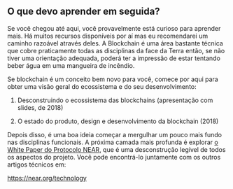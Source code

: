 ## O que devo aprender em seguida?

Se você chegou até aqui, você provavelmente está curioso para aprender mais. Há muitos recursos disponíveis por aí mas eu recomendarei um caminho razoável através deles. A Blockchain é uma área bastante técnica que cobre praticamente todas as disciplinas da face da Terra então, se não tiver uma orientação adequada, poderá ter a impressão de estar tentando beber água em uma mangueira de incêndio.

Se blockchain é um conceito bem novo para você, comece por aqui para obter uma visão geral do ecossistema e do seu desenvolvimento:

1. Desconstruindo o ecossistema das blockchains (apresentação com slides, de 2018)

2. O estado do produto, design e desenvolvimento da blockchain (2018)

Depois disso, é uma boa ideia começar a mergulhar um pouco mais fundo nas disciplinas funcionais. A próxima camada mais profunda é explorar [o White Paper do Protocolo NEAR](https://near.org/papers/the-official-near-white-paper/), que é uma desconstrução legível de todos os aspectos do projeto.  Você pode encontrá-lo juntamente com os outros artigos técnicos em:

https://near.org/technology
